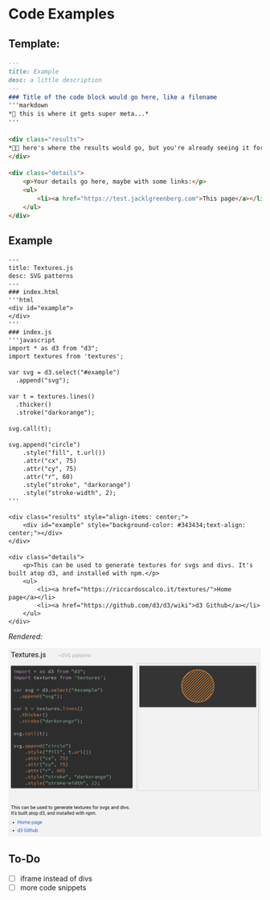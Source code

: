 # Code Examples

## Template:
```markdown
---
title: Example
desc: a little description
---
### Title of the code block would go here, like a filename
'''markdown
*🤪 this is where it gets super meta...*
'''

<div class="results">
*👨‍💻 here's where the results would go, but you're already seeing it for this one*
</div>

<div class="details">
    <p>Your details go here, maybe with some links:</p>
    <ul>
        <li><a href="https://test.jacklgreenberg.com">This page</a></li>
    </ul>
</div>
```

## Example
```
---
title: Textures.js
desc: SVG patterns
---
### index.html
'''html
<div id="example">
</div>
'''
### index.js
'''javascript
import * as d3 from "d3";
import textures from 'textures';

var svg = d3.select("#example")
  .append("svg");

var t = textures.lines()
  .thicker()
  .stroke("darkorange");

svg.call(t);

svg.append("circle")
	.style("fill", t.url())
    .attr("cx", 75)
    .attr("cy", 75)
    .attr("r", 60)
    .style("stroke", "darkorange")
    .style("stroke-width", 2);
'''

<div class="results" style="align-items: center;">
    <div id="example" style="background-color: #343434;text-align: center;"></div>
</div>

<div class="details">
    <p>This can be used to generate textures for svgs and divs. It's built atop d3, and installed with npm.</p>
    <ul>
        <li><a href="https://riccardoscalco.it/textures/">Home page</a></li>
        <li><a href="https://github.com/d3/d3/wiki">d3 Github</a></li>
    </ul>
</div>
```

*Rendered:*

![textures.js example screenshot](https://raw.githubusercontent.com/jack-Greenberg/examples.jacklgreenberg.com/master/images/textures.png)

## To-Do
- [ ] iframe instead of divs
- [ ] more code snippets
